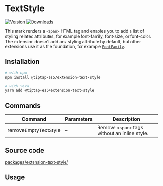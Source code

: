 # TextStyle

[![Version](https://img.shields.io/npm/v/@tiptap-es5/extension-text-style.svg?label=version)](https://www.npmjs.com/package/@tiptap-es5/extension-text-style)
[![Downloads](https://img.shields.io/npm/dm/@tiptap-es5/extension-text-style.svg)](https://npmcharts.com/compare/@tiptap-es5/extension-text-style?minimal=true)

This mark renders a `<span>` HTML tag and enables you to add a list of styling related attributes, for example font-family, font-size, or font-color. The extension doesn’t add any styling attribute by default, but other extensions use it as the foundation, for example [`FontFamily`](/api/extensions/font-family).

## Installation

```bash
# with npm
npm install @tiptap-es5/extension-text-style

# with Yarn
yarn add @tiptap-es5/extension-text-style
```

## Commands

| Command              | Parameters | Description                                   |
| -------------------- | ---------- | --------------------------------------------- |
| removeEmptyTextStyle | –          | Remove `<span>` tags without an inline style. |

## Source code

[packages/extension-text-style/](https://github.com/ueberdosis/tiptap/blob/main/packages/extension-text-style/)

## Usage

<demo name="Marks/TextStyle" />
